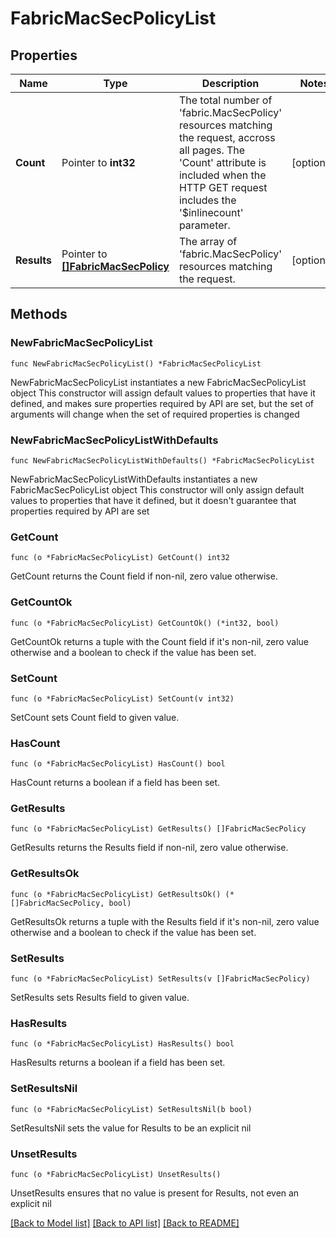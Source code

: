 # FabricMacSecPolicyList

## Properties

Name | Type | Description | Notes
------------ | ------------- | ------------- | -------------
**Count** | Pointer to **int32** | The total number of &#39;fabric.MacSecPolicy&#39; resources matching the request, accross all pages. The &#39;Count&#39; attribute is included when the HTTP GET request includes the &#39;$inlinecount&#39; parameter. | [optional] 
**Results** | Pointer to [**[]FabricMacSecPolicy**](FabricMacSecPolicy.md) | The array of &#39;fabric.MacSecPolicy&#39; resources matching the request. | [optional] 

## Methods

### NewFabricMacSecPolicyList

`func NewFabricMacSecPolicyList() *FabricMacSecPolicyList`

NewFabricMacSecPolicyList instantiates a new FabricMacSecPolicyList object
This constructor will assign default values to properties that have it defined,
and makes sure properties required by API are set, but the set of arguments
will change when the set of required properties is changed

### NewFabricMacSecPolicyListWithDefaults

`func NewFabricMacSecPolicyListWithDefaults() *FabricMacSecPolicyList`

NewFabricMacSecPolicyListWithDefaults instantiates a new FabricMacSecPolicyList object
This constructor will only assign default values to properties that have it defined,
but it doesn't guarantee that properties required by API are set

### GetCount

`func (o *FabricMacSecPolicyList) GetCount() int32`

GetCount returns the Count field if non-nil, zero value otherwise.

### GetCountOk

`func (o *FabricMacSecPolicyList) GetCountOk() (*int32, bool)`

GetCountOk returns a tuple with the Count field if it's non-nil, zero value otherwise
and a boolean to check if the value has been set.

### SetCount

`func (o *FabricMacSecPolicyList) SetCount(v int32)`

SetCount sets Count field to given value.

### HasCount

`func (o *FabricMacSecPolicyList) HasCount() bool`

HasCount returns a boolean if a field has been set.

### GetResults

`func (o *FabricMacSecPolicyList) GetResults() []FabricMacSecPolicy`

GetResults returns the Results field if non-nil, zero value otherwise.

### GetResultsOk

`func (o *FabricMacSecPolicyList) GetResultsOk() (*[]FabricMacSecPolicy, bool)`

GetResultsOk returns a tuple with the Results field if it's non-nil, zero value otherwise
and a boolean to check if the value has been set.

### SetResults

`func (o *FabricMacSecPolicyList) SetResults(v []FabricMacSecPolicy)`

SetResults sets Results field to given value.

### HasResults

`func (o *FabricMacSecPolicyList) HasResults() bool`

HasResults returns a boolean if a field has been set.

### SetResultsNil

`func (o *FabricMacSecPolicyList) SetResultsNil(b bool)`

 SetResultsNil sets the value for Results to be an explicit nil

### UnsetResults
`func (o *FabricMacSecPolicyList) UnsetResults()`

UnsetResults ensures that no value is present for Results, not even an explicit nil

[[Back to Model list]](../README.md#documentation-for-models) [[Back to API list]](../README.md#documentation-for-api-endpoints) [[Back to README]](../README.md)


